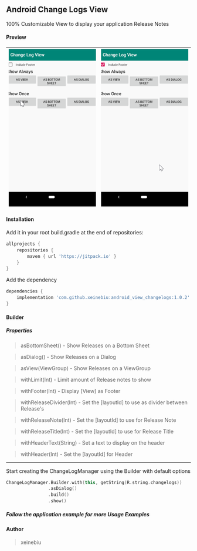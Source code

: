 ## Android Change Logs View
100% Customizable View to display your application Release Notes

#### Preview

| ![](docs/showAlways.gif) | ![](docs/showAlwaysWithFooter.gif) |
| ------------- | ------------- |

#### Installation
Add it in your root build.gradle at the end of repositories:
````groovy
allprojects {
	repositories {
		maven { url 'https://jitpack.io' }
	}
}
````
Add the dependency
````groovy
dependencies {
    implementation 'com.github.xeinebiu:android_view_changelogs:1.0.2'
}
````

#### Builder

##### Properties
> asBottomSheet() - Show Releases on a Bottom Sheet

> asDialog() - Show Releases on a Dialog

> asView(ViewGroup) - Show Releases on a ViewGroup

> withLimit(Int) - Limit amount of Release notes to show

> withFooter(Int) - Display [View] as Footer

> withReleaseDivider(Int) - Set the [layoutId] to use as divider between Release's

> withReleaseNote(Int) - Set the [layoutId] to use for Release Note

> withReleaseTitle(Int) - Set the [layoutId] to use for Release Title

> withHeaderText(String) - Set a text to display on the header

> withHeader(Int) - Set the [layoutId] for Header

----
Start creating the ChangeLogManager using the Builder with default options
````kotlin
ChangeLogManager.Builder.with(this, getString(R.string.changelogs))
                .asDialog()
                .build()
                .show()
````

##### Follow the application example for more Usage Examples

#### Author
> xeinebiu
